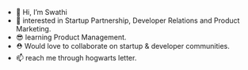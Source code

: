 - 🦸 Hi, I’m Swathi 
- 👀 interested in Startup Partnership, Developer Relations and Product Marketing.
- 😎 learning Product Management.
- ⛑️ Would love to collaborate on startup & developer communities.
- 📫 reach me through hogwarts letter.

<!---
5wathi/5wathi is a ✨ special ✨ repository because its `README.md` (this file) appears on your GitHub profile.
You can click the Preview link to take a look at your changes.
--->
